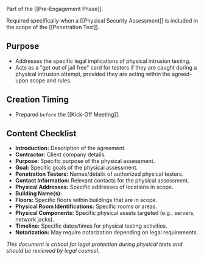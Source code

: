 Part of the [[Pre-Engagement Phase]].

Required specifically when a [[Physical Security Assessment]] is included in the scope of the [[Penetration Test]].

## Purpose

- Addresses the specific legal implications of physical intrusion testing.
- Acts as a "get out of jail free" card for testers if they are caught during a physical intrusion attempt, provided they are acting within the agreed-upon scope and rules.

## Creation Timing

- Prepared `before` the [[Kick-Off Meeting]].

## Content Checklist

- **Introduction:** Description of the agreement.
- **Contractor:** Client company details.
- **Purpose:** Specific purpose of the physical assessment.
- **Goal:** Specific goals of the physical assessment.
- **Penetration Testers:** Names/details of authorized physical testers.
- **Contact Information:** Relevant contacts for the physical assessment.
- **Physical Addresses:** Specific addresses of locations in scope.
- **Building Name(s):**
- **Floors:** Specific floors within buildings that are in scope.
- **Physical Room Identifications:** Specific rooms or areas.
- **Physical Components:** Specific physical assets targeted (e.g., servers, network jacks).
- **Timeline:** Specific dates/times for physical testing activities.
- **Notarization:** May require notarization depending on legal requirements.

*This document is critical for legal protection during physical tests and should be reviewed by legal counsel.* 